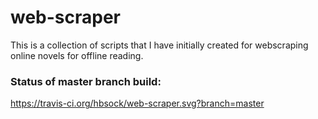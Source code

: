 # web-scraper

This is a collection of scripts that I have initially created for webscraping online novels for offline reading.

### Status of master branch build:
https://travis-ci.org/hbsock/web-scraper.svg?branch=master
